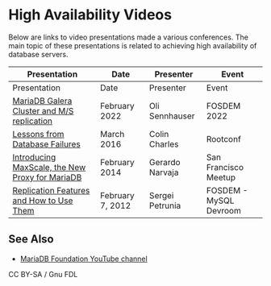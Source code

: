 
# High Availability Videos

Below are links to video presentations made a various conferences. The main topic of these presentations is related to achieving high availability of database servers.



| Presentation | Date | Presenter | Event |
| --- | --- | --- | --- |
| Presentation | Date | Presenter | Event |
| [MariaDB Galera Cluster and M/S replication](https://www.youtube.com/watch?v=Nd0nvltLPdQ) | February 2022 | Oli Sennhauser | FOSDEM 2022 |
| [Lessons from Database Failures](https://www.youtube.com/watch?v=5FU8wQet2sY) | March 2016 | Colin Charles | Rootconf |
| [Introducing MaxScale, the New Proxy for MariaDB](https://www.youtube.com/watch?v=gaA79VEIlHw) | February 2014 | Gerardo Narvaja | San Francisco Meetup |
| [Replication Features and How to Use Them](https://s.petrunia.net/files/fosdem2012-replication-features-of-2011.pdf) | February 7, 2012 | Sergei Petrunia | FOSDEM - MySQL Devroom |



## See Also


* [MariaDB Foundation YouTube channel](https://www.youtube.com/c/MariaDBFoundation)


CC BY-SA / Gnu FDL

